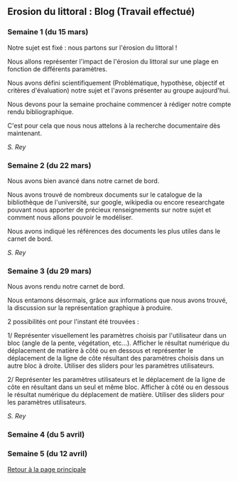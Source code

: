 ## Erosion du littoral : Blog (Travail effectué)

### Semaine 1 (du 15 mars)
Notre sujet est fixé : nous partons sur l'érosion du littoral !

Nous allons représenter l'impact de l'érosion du littoral sur une plage en fonction de différents paramètres.

Nous avons défini scientifiquement (Problématique, hypothèse, objectif et critères d'évaluation) notre sujet et l'avons présenter au groupe aujourd'hui.

Nous devons pour la semaine prochaine commencer à rédiger notre compte rendu bibliographique.

C'est pour cela que nous nous attelons à la recherche documentaire dès maintenant.

*S. Rey*
### Semaine 2 (du 22 mars)
Nous avons bien avancé dans notre carnet de bord.

Nous avons trouvé de nombreux documents sur le catalogue de la bibliothèque de l'université, sur google, wikipedia ou encore researchgate pouvant nous apporter de précieux renseignements sur notre sujet et comment nous allons pouvoir le modéliser.

Nous avons indiqué les références des documents les plus utiles dans le carnet de bord.

*S. Rey*
### Semaine 3 (du 29 mars)
Nous avons rendu notre carnet de bord.

Nous entamons désormais, grâce aux informations que nous avons trouvé, la discussion sur la représentation graphique à produire.

2 possibilités ont pour l'instant été trouvées :

1/ Représenter visuellement les paramètres choisis par l'utilisateur dans un bloc (angle de la pente, végétation, etc...). Afficher le résultat numérique du déplacement de matière à côté ou en dessous et représenter le déplacement de la ligne de côte résultant des paramètres choisis dans un autre bloc à droite. Utiliser des sliders pour les paramètres utilisateurs.

2/ Représenter les paramètres utilisateurs et le déplacement de la ligne de côte en résultant dans un seul et même bloc. Afficher à côté ou en dessous le résultat numérique du déplacement de matière. Utiliser des sliders pour les paramètres utilisateurs.

*S. Rey*
### Semaine 4 (du 5 avril)
### Semaine 5 (du 12 avril)

<a href="https://dynamic-g7-pcgi-23-1b.github.io/erosion-du-littoral/index.html"> Retour à la page principale </a>
